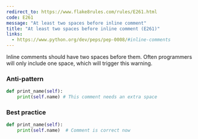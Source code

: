 ```yaml
---
redirect_to: https://www.flake8rules.com/rules/E261.html
code: E261
message: "At least two spaces before inline comment"
title: "At least two spaces before inline comment (E261)"
links:
  - https://www.python.org/dev/peps/pep-0008/#inline-comments
---
```


Inline comments should have two spaces before them. Often programmers will only include one space, which will trigger this warning.

### Anti-pattern

```python
def print_name(self):
    print(self.name) # This comment needs an extra space
```

### Best practice


```python
def print_name(self):
    print(self.name)  # Comment is correct now
```
